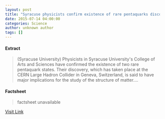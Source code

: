```yaml
---
layout: post
title: "Syracuse physicists confirm existence of rare pentaquarks discovery"
date: 2015-07-14 04:00:00
categories: Science
author: unknown author
tags: []
---
```



#### Extract
>(Syracuse University) Physicists in Syracuse University's College of Arts and Sciences have confirmed the existence of two rare pentaquark states. Their discovery, which has taken place at the CERN Large Hadron Collider in Geneva, Switzerland, is said to have major implications for the study of the structure of matter....

#### Factsheet
>factsheet unavailable

[Visit Link](http://www.eurekalert.org/pub_releases/2015-07/su-spc071415.php)


